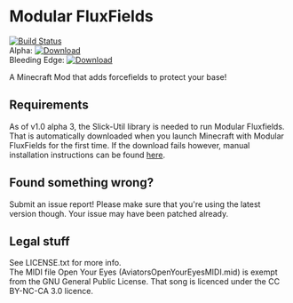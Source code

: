 Modular FluxFields
==================

[![Build Status](https://travis-ci.org/CraftedCart/Modular-FluxFields.svg)](https://travis-ci.org/CraftedCart/Modular-FluxFields)  
Alpha: [![Download](https://api.bintray.com/packages/craftedcart/CraftedCart-Java/Modular-FluxFields-Alpha/images/download.svg) ](https://bintray.com/craftedcart/CraftedCart-Java/Modular-FluxFields-Alpha/_latestVersion)  
Bleeding Edge: [![Download](https://api.bintray.com/packages/craftedcart/CraftedCart-Java/Modular-FluxFields-Bleeding-Edge/images/download.svg) ](https://bintray.com/craftedcart/CraftedCart-Java/Modular-FluxFields-Bleeding-Edge/_latestVersion)  

A Minecraft Mod that adds forcefields to protect your base!

## Requirements
As of v1.0 alpha 3, the Slick-Util library is needed to run Modular Fluxfields. That is automatically downloaded when you launch Minecraft with Modular FluxFields for the first time. If the download fails however, manual installation instructions can be found [here](http://craftedcart.github.io/Modular-FluxFields/documentation/manualDepInstall.html).

## Found something wrong?
Submit an issue report! Please make sure that you're using the latest version though. Your issue may have been patched already.

## Legal stuff
See LICENSE.txt for more info.  
The MIDI file Open Your Eyes (AviatorsOpenYourEyesMIDI.mid) is exempt from the GNU General Public License. That song is licenced under the CC BY-NC-CA 3.0 licence.  
